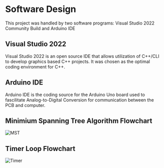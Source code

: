 # Software Design
This project was handled by two software programs: Visual Studio 2022 Community Build and Arduino IDE

## Visual Studio 2022
Visual Studio 2022 is an open source IDE that allows utilization of C++/CLI to develop graphics based C++ projects. It was chosen as the optimal coding environment for C++.

## Arduino IDE
Arduino IDE is the coding source for the Arduino Uno board used to fascilitate Analog-to-Digital Conversion for communication between the PCB and computer.

## Minimium Spanning Tree Algorithm Flowchart
![MST](https://github.com/MiyuYamasaki-Davis/EE-Emerge-2023-DancePad/blob/master/pictures/MST.PNG?raw=true)

## Timer Loop Flowchart
![Timer](https://github.com/MiyuYamasaki-Davis/EE-Emerge-2023-DancePad/blob/master/pictures/Timer.PNG?raw=true)
